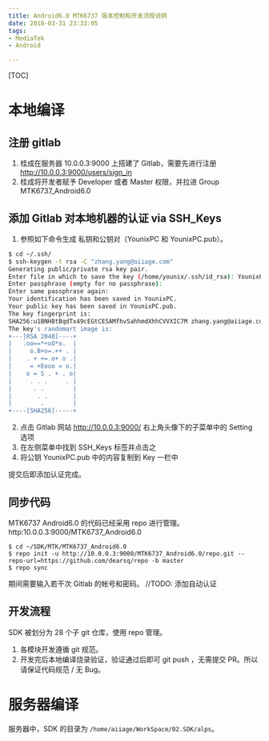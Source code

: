```yaml
---
title: Android6.0 MTK6737 版本控制和开发流程说明
date: 2018-03-31 23:33:05
tags: 
- MediaTek
- Android

---
```


[TOC]


# 本地编译

## 注册 gitlab

1. 桂成在服务器 10.0.0.3:9000 上搭建了 Gitlab，需要先进行注册 http://10.0.0.3:9000/users/sign_in
2. 桂成将开发者赋予 Developer 或者 Master 权限，并拉进 Group MTK6737_Android6.0

## 添加 Gitlab 对本地机器的认证 via SSH_Keys
1. 参照如下命令生成 私钥和公钥对（YounixPC 和 YounixPC.pub）。
```bash
$ cd ~/.ssh/
$ ssh-keygen -t rsa -C "zhang.yang@aiiage.com"
Generating public/private rsa key pair.
Enter file in which to save the key (/home/younix/.ssh/id_rsa): YounixPC
Enter passphrase (empty for no passphrase): 
Enter same passphrase again: 
Your identification has been saved in YounixPC.
Your public key has been saved in YounixPC.pub.
The key fingerprint is:
SHA256:u1BNH8tBqdTx49cEGtCESAMfhvSahhmdXhhCVVXIC7M zhang.yang@aiiage.com
The key's randomart image is:
+---[RSA 2048]----+
|   .oo==*+oO*o.  |
|     o.B+o=.++ . |
|    . + +=.o+ o .|
|     = +Eooo = o.|
|    o = S . + . o|
|     . . .     . |
|      . .        |
|       . .       |
|        .        |
+----[SHA256]-----+
```

2. 点击 Gitlab 网站 http://10.0.0.3:9000/ 右上角头像下的子菜单中的 Setting 选项
3. 在左侧菜单中找到 SSH_Keys 标签并点击之
4. 将公钥 YounixPC.pub 中的内容复制到 Key 一栏中

提交后即添加认证完成。

## 同步代码
MTK6737 Android6.0 的代码已经采用 repo 进行管理。http:10.0.0.3:9000/MTK6737_Android6.0
```
$ cd ~/SDK/MTK/MTK6737_Android6.0
$ repo init -u http://10.0.0.3:9000/MTK6737_Android6.0/repo.git --repo-url=https://github.com/dearsq/repo -b master
$ repo sync
```
期间需要输入若干次 Gitlab 的帐号和密码。 //TODO: 添加自动认证

## 开发流程
SDK 被划分为 28 个子 git 仓库，使用 repo 管理。
1. 各模块开发遵循 git 规范。
2. 开发完后本地编译烧录验证，验证通过后即可 git push ，无需提交 PR。所以请保证代码规范 / 无 Bug。

# 服务器编译
服务器中，SDK 的目录为 `/home/aiiage/WorkSpace/02.SDK/alps`。